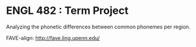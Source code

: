 # ENGL 482 : Term Project
Analyzing the phonetic differences between common phonemes per region.

FAVE-align: http://fave.ling.upenn.edu/
